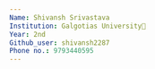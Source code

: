 ```yaml
---
Name: Shivansh Srivastava
Institution: Galgotias University🚩 
Year: 2nd 
Github_user: shivansh2287
Phone no.: 9793440595
---
```

